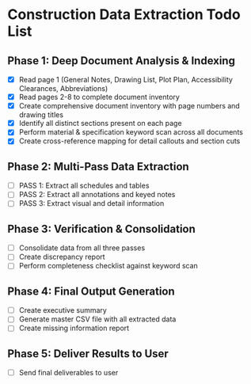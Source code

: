 # Construction Data Extraction Todo List

## Phase 1: Deep Document Analysis & Indexing
- [x] Read page 1 (General Notes, Drawing List, Plot Plan, Accessibility Clearances, Abbreviations)
- [x] Read pages 2-8 to complete document inventory
- [x] Create comprehensive document inventory with page numbers and drawing titles
- [x] Identify all distinct sections present on each page
- [x] Perform material & specification keyword scan across all documents
- [x] Create cross-reference mapping for detail callouts and section cuts

## Phase 2: Multi-Pass Data Extraction
- [ ] PASS 1: Extract all schedules and tables
- [ ] PASS 2: Extract all annotations and keyed notes
- [ ] PASS 3: Extract visual and detail information

## Phase 3: Verification & Consolidation
- [ ] Consolidate data from all three passes
- [ ] Create discrepancy report
- [ ] Perform completeness checklist against keyword scan

## Phase 4: Final Output Generation
- [ ] Create executive summary
- [ ] Generate master CSV file with all extracted data
- [ ] Create missing information report

## Phase 5: Deliver Results to User
- [ ] Send final deliverables to user

